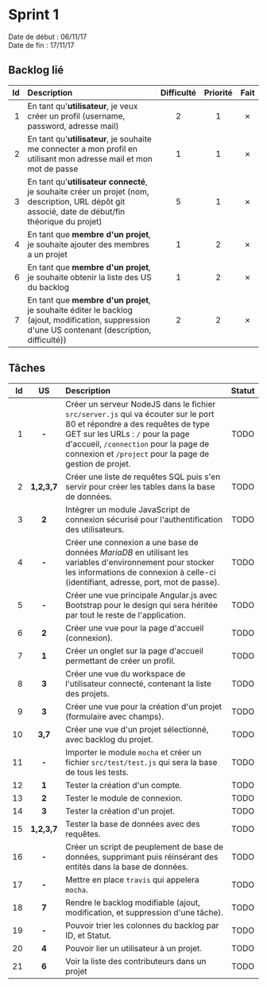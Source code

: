 # Sprint 1

Date de début : 06/11/17  
Date de fin : 17/11/17

## Backlog lié
| Id | Description | Difficulté | Priorité | Fait |
|---:|:---|:---:|:---:|:---:|
| 1 | En tant qu'**utilisateur**, je veux créer un profil (username, password, adresse mail) | 2 | 1 | ✗ |
| 2 | En tant qu'**utilisateur**, je souhaite me connecter a mon profil en utilisant mon adresse mail et mon mot de passe | 1 | 1 | ✗ |
| 3 | En tant qu'**utilisateur connecté**, je souhaite créer un projet (nom, description, URL dépôt git associé, date de début/fin théorique du projet) | 5 | 1 | ✗ |
| 4 | En tant que **membre d'un projet**, je souhaite ajouter des membres a un projet | 1 | 2 | ✗ |
| 6 | En tant que **membre d'un projet**, je souhaite obtenir la liste des US du backlog | 1 | 2 | ✗ |
| 7 | En tant que **membre d'un projet**, je souhaite éditer le backlog (ajout, modification, suppression d'une US contenant (description, difficulté)) | 2 | 2 | ✗ |

## Tâches

| Id | US | Description | Statut |
|---:|:---:|:---|:---:|
| 1 | **-** | Créer un serveur NodeJS dans le fichier `src/server.js` qui va écouter sur le port 80 et répondre a des requêtes de type GET sur les URLs : `/` pour la page d'accueil, `/connection` pour la page de connexion et `/project` pour la page de gestion de projet. | TODO |
| 2 | **1,2,3,7** | Créer une liste de requêtes SQL puis s'en servir pour créer les tables dans la base de données. | TODO |
| 3 | **2** | Intégrer un module JavaScript de connexion sécurisé pour l'authentification des utilisateurs. | TODO |
| 4 | **-** | Créer une connexion a une base de données *MariaDB* en utilisant les variables d'environnement pour stocker les informations de connexion à celle-ci (identifiant, adresse, port, mot de passe). | TODO |
| 5 | **-** | Créer une vue principale Angular.js avec Bootstrap pour le design qui sera héritée par tout le reste de l'application. | TODO |
| 6 | **2** | Créer une vue pour la page d'accueil (connexion). | TODO |
| 7 | **1** | Créer un onglet sur la page d'accueil permettant de créer un profil. | TODO |
| 8 | **3** | Créer une vue du workspace de l'utilisateur connecté, contenant la liste des projets. | TODO |
| 9 | **3** | Créer une vue pour la création d'un projet (formulaire avec champs). | TODO |
| 10 | **3,7** | Créer une vue d'un projet sélectionné, avec backlog du projet. | TODO |
| 11 | **-** | Importer le module `mocha` et créer un fichier `src/test/test.js` qui sera la base de tous les tests. | TODO |
| 12 | **1** | Tester la création d'un compte. | TODO |
| 13 | **2** | Tester le module de connexion. | TODO |
| 14 | **3** | Tester la création d'un projet. | TODO |
| 15 | **1,2,3,7** | Tester la base de données avec des requêtes. | TODO |
| 16 | **-** | Créer un script de peuplement de base de données, supprimant puis réinsérant des entités dans la base de données. | TODO |
| 17 | **-** | Mettre en place `travis` qui appelera `mocha`. | TODO |
| 18 | **7** | Rendre le backlog modifiable (ajout, modification, et suppression d'une tâche). | TODO |
| 19 | **-** | Pouvoir trier les colonnes du backlog par ID, et Statut. | TODO |
| 20 | **4** | Pouvoir lier un utilisateur à un projet. | TODO |
| 21 | **6** | Voir la liste des contributeurs dans un projet | TODO |
